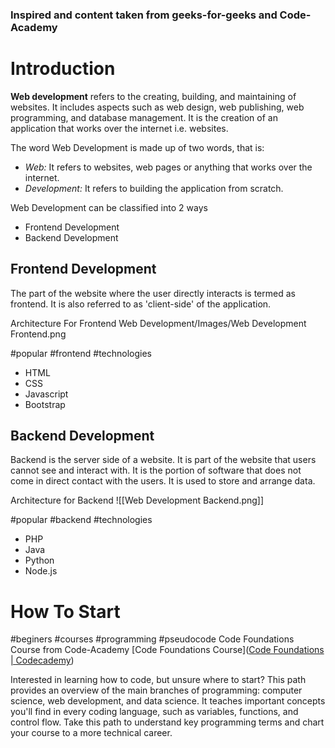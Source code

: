 ### Inspired and content taken from geeks-for-geeks and Code-Academy
# Introduction

**Web development** refers to the creating, building, and maintaining of websites. It includes aspects such as web design, web publishing, web programming, and database management. It is the creation of an application that works over the internet i.e. websites.

The word Web Development is made up of two words, that is:

- *Web:* It refers to websites, web pages or anything that works over the internet.
- *Development:* It refers to building the application from scratch.

Web Development can be classified into 2 ways 
- Frontend Development
- Backend Development

## Frontend Development
The part of the website where the user directly interacts is termed as frontend. It is also referred to as 'client-side' of the application. 

Architecture For Frontend
Web Development/Images/Web Development Frontend.png

#popular #frontend #technologies
- HTML
- CSS
- Javascript
- Bootstrap
## Backend Development

Backend is the server side of a website. It is part of the website that users cannot see and interact with. It is the portion of software that does not come in direct contact with the users. It is used to store and arrange data.

Architecture for Backend
![[Web Development Backend.png]]


#popular #backend #technologies 
- PHP
- Java
- Python
- Node.js


# How To Start

#beginers #courses #programming #pseudocode
Code Foundations Course from Code-Academy
[Code Foundations Course]([Code Foundations | Codecademy](https://www.codecademy.com/enrolled/paths/code-foundations))

Interested in learning how to code, but unsure where to start? This path provides an overview of the main branches of programming: computer science, web development, and data science. It teaches important concepts you'll find in every coding language, such as variables, functions, and control flow. Take this path to understand key programming terms and chart your course to a more technical career.
